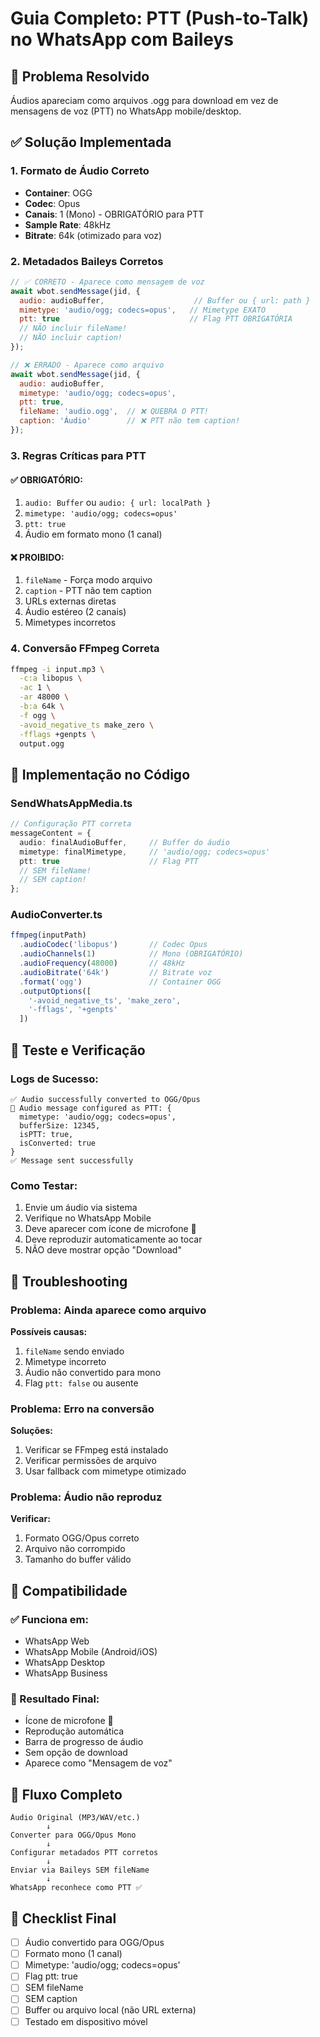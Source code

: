 # Guia Completo: PTT (Push-to-Talk) no WhatsApp com Baileys

## 🎯 Problema Resolvido

Áudios apareciam como arquivos .ogg para download em vez de mensagens de voz (PTT) no WhatsApp mobile/desktop.

## ✅ Solução Implementada

### 1. Formato de Áudio Correto
- **Container**: OGG
- **Codec**: Opus
- **Canais**: 1 (Mono) - OBRIGATÓRIO para PTT
- **Sample Rate**: 48kHz
- **Bitrate**: 64k (otimizado para voz)

### 2. Metadados Baileys Corretos

```javascript
// ✅ CORRETO - Aparece como mensagem de voz
await wbot.sendMessage(jid, {
  audio: audioBuffer,                    // Buffer ou { url: path }
  mimetype: 'audio/ogg; codecs=opus',   // Mimetype EXATO
  ptt: true                             // Flag PTT OBRIGATÓRIA
  // NÃO incluir fileName!
  // NÃO incluir caption!
});

// ❌ ERRADO - Aparece como arquivo
await wbot.sendMessage(jid, {
  audio: audioBuffer,
  mimetype: 'audio/ogg; codecs=opus',
  ptt: true,
  fileName: 'audio.ogg',  // ❌ QUEBRA O PTT!
  caption: 'Áudio'        // ❌ PTT não tem caption!
});
```

### 3. Regras Críticas para PTT

#### ✅ OBRIGATÓRIO:
1. `audio: Buffer` ou `audio: { url: localPath }`
2. `mimetype: 'audio/ogg; codecs=opus'`
3. `ptt: true`
4. Áudio em formato mono (1 canal)

#### ❌ PROIBIDO:
1. `fileName` - Força modo arquivo
2. `caption` - PTT não tem caption
3. URLs externas diretas
4. Áudio estéreo (2 canais)
5. Mimetypes incorretos

### 4. Conversão FFmpeg Correta

```bash
ffmpeg -i input.mp3 \
  -c:a libopus \
  -ac 1 \
  -ar 48000 \
  -b:a 64k \
  -f ogg \
  -avoid_negative_ts make_zero \
  -fflags +genpts \
  output.ogg
```

## 🔧 Implementação no Código

### SendWhatsAppMedia.ts
```typescript
// Configuração PTT correta
messageContent = {
  audio: finalAudioBuffer,     // Buffer do áudio
  mimetype: finalMimetype,     // 'audio/ogg; codecs=opus'
  ptt: true                    // Flag PTT
  // SEM fileName!
  // SEM caption!
};
```

### AudioConverter.ts
```typescript
ffmpeg(inputPath)
  .audioCodec('libopus')       // Codec Opus
  .audioChannels(1)            // Mono (OBRIGATÓRIO)
  .audioFrequency(48000)       // 48kHz
  .audioBitrate('64k')         // Bitrate voz
  .format('ogg')               // Container OGG
  .outputOptions([
    '-avoid_negative_ts', 'make_zero',
    '-fflags', '+genpts'
  ])
```

## 🧪 Teste e Verificação

### Logs de Sucesso:
```
✅ Audio successfully converted to OGG/Opus
🎤 Audio message configured as PTT: {
  mimetype: 'audio/ogg; codecs=opus',
  bufferSize: 12345,
  isPTT: true,
  isConverted: true
}
✅ Message sent successfully
```

### Como Testar:
1. Envie um áudio via sistema
2. Verifique no WhatsApp Mobile
3. Deve aparecer com ícone de microfone 🎤
4. Deve reproduzir automaticamente ao tocar
5. NÃO deve mostrar opção "Download"

## 🚨 Troubleshooting

### Problema: Ainda aparece como arquivo
**Possíveis causas:**
1. `fileName` sendo enviado
2. Mimetype incorreto
3. Áudio não convertido para mono
4. Flag `ptt: false` ou ausente

### Problema: Erro na conversão
**Soluções:**
1. Verificar se FFmpeg está instalado
2. Verificar permissões de arquivo
3. Usar fallback com mimetype otimizado

### Problema: Áudio não reproduz
**Verificar:**
1. Formato OGG/Opus correto
2. Arquivo não corrompido
3. Tamanho do buffer válido

## 📱 Compatibilidade

### ✅ Funciona em:
- WhatsApp Web
- WhatsApp Mobile (Android/iOS)
- WhatsApp Desktop
- WhatsApp Business

### 🎯 Resultado Final:
- Ícone de microfone 🎤
- Reprodução automática
- Barra de progresso de áudio
- Sem opção de download
- Aparece como "Mensagem de voz"

## 🔄 Fluxo Completo

```
Áudio Original (MP3/WAV/etc.)
        ↓
Converter para OGG/Opus Mono
        ↓
Configurar metadados PTT corretos
        ↓
Enviar via Baileys SEM fileName
        ↓
WhatsApp reconhece como PTT ✅
```

## 📝 Checklist Final

- [ ] Áudio convertido para OGG/Opus
- [ ] Formato mono (1 canal)
- [ ] Mimetype: 'audio/ogg; codecs=opus'
- [ ] Flag ptt: true
- [ ] SEM fileName
- [ ] SEM caption
- [ ] Buffer ou arquivo local (não URL externa)
- [ ] Testado em dispositivo móvel